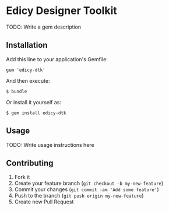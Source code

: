 # Edicy Designer Toolkit

TODO: Write a gem description

## Installation

Add this line to your application's Gemfile:

    gem 'edicy-dtk'

And then execute:

    $ bundle

Or install it yourself as:

    $ gem install edicy-dtk

## Usage

TODO: Write usage instructions here

## Contributing

1. Fork it
2. Create your feature branch (`git checkout -b my-new-feature`)
3. Commit your changes (`git commit -am 'Add some feature'`)
4. Push to the branch (`git push origin my-new-feature`)
5. Create new Pull Request
